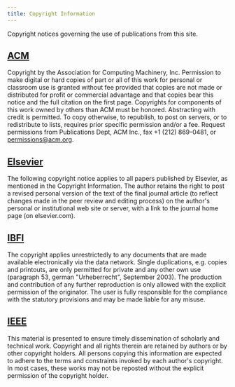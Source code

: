 ```yaml
---
title: Copyright Information
---
```


Copyright notices governing the use of publications from this site.

[ACM](http://www.acm.org/publications/policies/copyright_policy/)
---
Copyright by the Association for Computing Machinery, Inc. Permission to make
digital or hard copies of part or all of this work for personal or classroom use
is granted without fee provided that copies are not made or distributed for
profit or commercial advantage and that copies bear this notice and the full
citation on the first page. Copyrights for components of this work owned by
others than ACM must be honored. Abstracting with credit is permitted. To copy
otherwise, to republish, to post on servers, or to redistribute to lists,
requires prior specific permission and/or a fee. Request permissions from
Publications Dept, ACM Inc., fax +1 (212) 869-0481, or permissions@acm.org.

[Elsevier](http://www.elsevier.com/)
--------
The following copyright notice applies to all papers published by Elsevier, as
mentioned in the Copyright Information. The author retains the right to post
a revised personal version of the text of the final journal article (to reflect
changes made in the peer review and editing process) on the author's personal or
institutional web site or server, with a link to the journal home page (on
elsevier.com).

[IBFI](http://drops.dagstuhl.de/opus/doku/urheberrecht.html)
----
The copyright applies unrestrictedly to any documents that are made available
electronically via the data network. Single duplications, e.g. copies and
printouts, are only permitted for private and any other own use (paragraph 53,
german "Urheberrecht", September 2003). The production and contribution of any
further reproduction is only allowed with the explicit permission of the
originator. The user is fully responsible for the compliance with the statutory
provisions and may be made liable for any misuse.

[IEEE](http://www.ieee.org/publications_standards/publications/rights/copyrightpolicy.html)
----
This material is presented to ensure timely dissemination of scholarly and
technical work. Copyright and all rights therein are retained by authors or by
other copyright holders. All persons copying this information are expected to
adhere to the terms and constraints invoked by each author's copyright. In most
cases, these works may not be reposted without the explicit permission of the
copyright holder.

